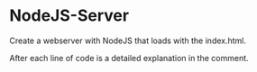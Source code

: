 # NodeJS-Server

Create a webserver with NodeJS that loads with the index.html.

After each line of code is a detailed explanation in the comment.
